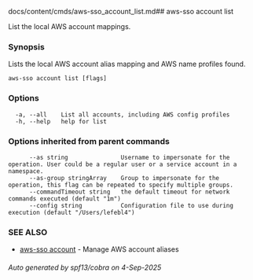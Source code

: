 docs/content/cmds/aws-sso_account_list.md## aws-sso account list

List the local AWS account mappings.

### Synopsis

Lists the local AWS account alias mapping and AWS name
profiles found.

```
aws-sso account list [flags]
```

### Options

```
  -a, --all    List all accounts, including AWS config profiles
  -h, --help   help for list
```

### Options inherited from parent commands

```
      --as string               Username to impersonate for the operation. User could be a regular user or a service account in a namespace.
      --as-group stringArray    Group to impersonate for the operation, this flag can be repeated to specify multiple groups.
      --commandTimeout string   the default timeout for network commands executed (default "1m")
      --config string           Configuration file to use during execution (default "/Users/lefebl4")
```

### SEE ALSO

* [aws-sso account](../aws-sso_account)	 - Manage AWS account aliases

###### Auto generated by spf13/cobra on 4-Sep-2025
